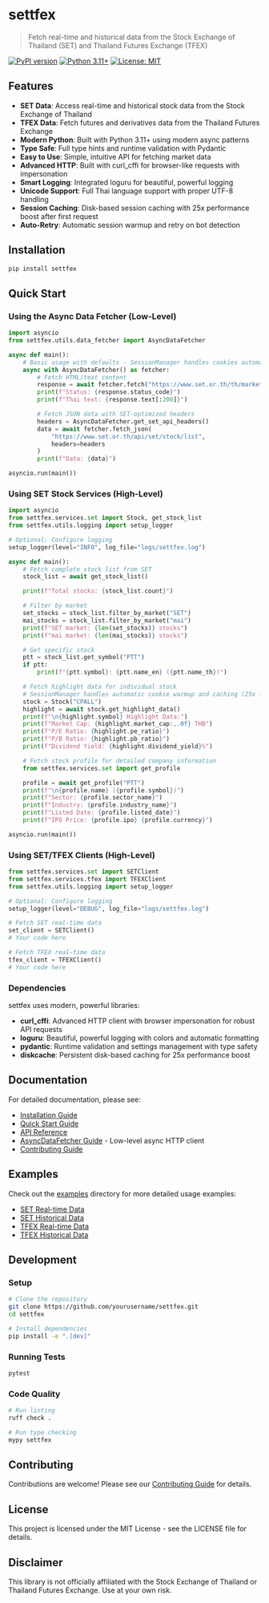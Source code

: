 # settfex

> Fetch real-time and historical data from the Stock Exchange of Thailand (SET) and Thailand Futures Exchange (TFEX)

[![PyPI version](https://badge.fury.io/py/settfex.svg)](https://badge.fury.io/py/settfex)
[![Python 3.11+](https://img.shields.io/badge/python-3.11+-blue.svg)](https://www.python.org/downloads/)
[![License: MIT](https://img.shields.io/badge/License-MIT-yellow.svg)](https://opensource.org/licenses/MIT)

## Features

- **SET Data**: Access real-time and historical stock data from the Stock Exchange of Thailand
- **TFEX Data**: Fetch futures and derivatives data from the Thailand Futures Exchange
- **Modern Python**: Built with Python 3.11+ using modern async patterns
- **Type Safe**: Full type hints and runtime validation with Pydantic
- **Easy to Use**: Simple, intuitive API for fetching market data
- **Advanced HTTP**: Built with curl_cffi for browser-like requests with impersonation
- **Smart Logging**: Integrated loguru for beautiful, powerful logging
- **Unicode Support**: Full Thai language support with proper UTF-8 handling
- **Session Caching**: Disk-based session caching with 25x performance boost after first request
- **Auto-Retry**: Automatic session warmup and retry on bot detection

## Installation

```bash
pip install settfex
```

## Quick Start

### Using the Async Data Fetcher (Low-Level)

```python
import asyncio
from settfex.utils.data_fetcher import AsyncDataFetcher

async def main():
    # Basic usage with defaults - SessionManager handles cookies automatically
    async with AsyncDataFetcher() as fetcher:
        # Fetch HTML/text content
        response = await fetcher.fetch("https://www.set.or.th/th/market/product/stock/quote")
        print(f"Status: {response.status_code}")
        print(f"Thai text: {response.text[:200]}")

        # Fetch JSON data with SET-optimized headers
        headers = AsyncDataFetcher.get_set_api_headers()
        data = await fetcher.fetch_json(
            "https://www.set.or.th/api/set/stock/list",
            headers=headers
        )
        print(f"Data: {data}")

asyncio.run(main())
```

### Using SET Stock Services (High-Level)

```python
import asyncio
from settfex.services.set import Stock, get_stock_list
from settfex.utils.logging import setup_logger

# Optional: Configure logging
setup_logger(level="INFO", log_file="logs/settfex.log")

async def main():
    # Fetch complete stock list from SET
    stock_list = await get_stock_list()

    print(f"Total stocks: {stock_list.count}")

    # Filter by market
    set_stocks = stock_list.filter_by_market("SET")
    mai_stocks = stock_list.filter_by_market("mai")
    print(f"SET market: {len(set_stocks)} stocks")
    print(f"mai market: {len(mai_stocks)} stocks")

    # Get specific stock
    ptt = stock_list.get_symbol("PTT")
    if ptt:
        print(f"{ptt.symbol}: {ptt.name_en} ({ptt.name_th})")

    # Fetch highlight data for individual stock
    # SessionManager handles automatic cookie warmup and caching (25x faster after first run!)
    stock = Stock("CPALL")
    highlight = await stock.get_highlight_data()
    print(f"\n{highlight.symbol} Highlight Data:")
    print(f"Market Cap: {highlight.market_cap:,.0f} THB")
    print(f"P/E Ratio: {highlight.pe_ratio}")
    print(f"P/B Ratio: {highlight.pb_ratio}")
    print(f"Dividend Yield: {highlight.dividend_yield}%")

    # Fetch stock profile for detailed company information
    from settfex.services.set import get_profile

    profile = await get_profile("PTT")
    print(f"\n{profile.name} ({profile.symbol})")
    print(f"Sector: {profile.sector_name}")
    print(f"Industry: {profile.industry_name}")
    print(f"Listed Date: {profile.listed_date}")
    print(f"IPO Price: {profile.ipo} {profile.currency}")

asyncio.run(main())
```

### Using SET/TFEX Clients (High-Level)

```python
from settfex.services.set import SETClient
from settfex.services.tfex import TFEXClient
from settfex.utils.logging import setup_logger

# Optional: Configure logging
setup_logger(level="DEBUG", log_file="logs/settfex.log")

# Fetch SET real-time data
set_client = SETClient()
# Your code here

# Fetch TFEX real-time data
tfex_client = TFEXClient()
# Your code here
```

### Dependencies

settfex uses modern, powerful libraries:

- **curl_cffi**: Advanced HTTP client with browser impersonation for robust API requests
- **loguru**: Beautiful, powerful logging with colors and automatic formatting
- **pydantic**: Runtime validation and settings management with type safety
- **diskcache**: Persistent disk-based caching for 25x performance boost

## Documentation

For detailed documentation, please see:
- [Installation Guide](docs/installation.md)
- [Quick Start Guide](docs/quickstart.md)
- [API Reference](docs/api-reference.md)
- [AsyncDataFetcher Guide](docs/settfex/utils/data_fetcher.md) - Low-level async HTTP client
- [Contributing Guide](docs/contributing.md)

## Examples

Check out the [examples](examples/) directory for more detailed usage examples:
- [SET Real-time Data](examples/set_realtime_example.py)
- [SET Historical Data](examples/set_historical_example.py)
- [TFEX Real-time Data](examples/tfex_realtime_example.py)
- [TFEX Historical Data](examples/tfex_historical_example.py)

## Development

### Setup

```bash
# Clone the repository
git clone https://github.com/yourusername/settfex.git
cd settfex

# Install dependencies
pip install -e ".[dev]"
```

### Running Tests

```bash
pytest
```

### Code Quality

```bash
# Run linting
ruff check .

# Run type checking
mypy settfex
```

## Contributing

Contributions are welcome! Please see our [Contributing Guide](docs/contributing.md) for details.

## License

This project is licensed under the MIT License - see the LICENSE file for details.

## Disclaimer

This library is not officially affiliated with the Stock Exchange of Thailand or Thailand Futures Exchange. Use at your own risk.
